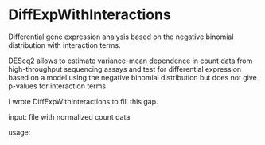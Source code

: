 # DiffExpWithInteractions
Differential gene expression analysis based on the negative binomial distribution with interaction terms.

DESeq2 allows to estimate variance-mean dependence in count data from high-throughput sequencing assays and test for differential expression based on a model using the negative binomial distribution but does not give p-values for interaction terms.

I wrote DiffExpWithInteractions to fill this gap.

input: file with normalized count data

usage: 
